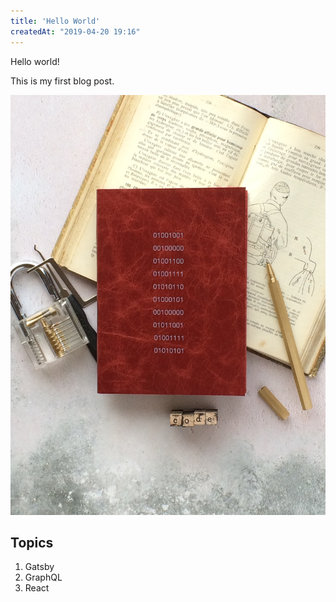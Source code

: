 ```yaml
---
title: 'Hello World'
createdAt: "2019-04-20 19:16"
---
```


Hello world!

This is my first blog post.

![Hero image](images/hero.jpg)

## Topics

1. Gatsby
2. GraphQL
3. React
